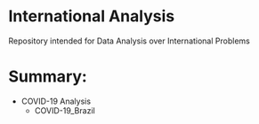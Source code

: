 # International Analysis
Repository intended for Data Analysis over International Problems

# Summary:
- COVID-19 Analysis
  - COVID-19_Brazil
